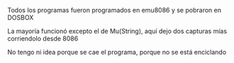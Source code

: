 Todos los programas fueron programados en emu8086 y se pobraron en DOSBOX

La mayoría funcionó excepto el de Mu(String), aquí dejo dos capturas mías corriendolo desde 8086

No tengo ni idea porque se cae el programa, porque no se está enciclando